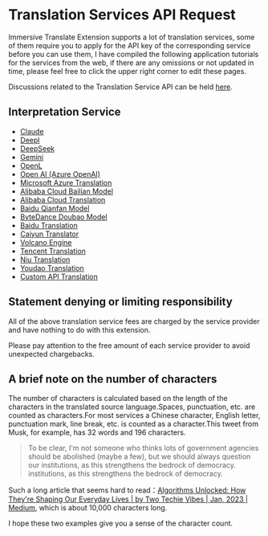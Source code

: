 # Translation Services API Request

Immersive Translate Extension supports a lot of translation services, some of them require you to apply for the API key of the corresponding service before you can use them, I have compiled the following application tutorials for the services from the web, if there are any omissions or not updated in time, please feel free to click the upper right corner to edit these pages.

Discussions related to the Translation Service API can be held [here](https://github.com/immersive-translate/immersive-translate/issues/137).

## Interpretation Service

- [Claude](./services/claude.md)
- [Deepl](./services/deepL.md)
- [DeepSeek](./services/deepseek.md)
- [Gemini](./services/gemini.md)
- [OpenL](./services/openL.md)
- [Open AI (Azure OpenAI)](./services/openai.md)
- [Microsoft Azure Translation](./services/azure.md)
- [Alibaba Cloud Bailian Model](./services/aliyun-bailian.md)
- [Alibaba Cloud Translation](./services/aliyun.md)
- [Baidu Qianfan Model](./services/baidu-qianfan.md)
- [ByteDance Doubao Model](./services/doubao.md)
- [Baidu Translation](./services/baidu.md)
- [Caiyun Translator](./services/caiyun.md)
- [Volcano Engine](./services/volcano.md)
- [Tencent Translation](./services/tencent.md)
- [Niu Translation](./services/niu.md)
- [Youdao Translation](./services/youdao.md)
- [Custom API Translation](./services/custom.md)

## Statement denying or limiting responsibility

All of the above translation service fees are charged by the service provider and have nothing to do with this extension.

Please pay attention to the free amount of each service provider to avoid unexpected chargebacks.

## A brief note on the number of characters

The number of characters is calculated based on the length of the characters in the translated source language.Spaces, punctuation, etc. are counted as characters.For most services a Chinese character, English letter, punctuation mark, line break, etc. is counted as a character.This tweet from Musk, for example, has 32 words and 196 characters.

> To be clear, I'm not someone who thinks lots of government agencies should be abolished (maybe a few), but we should always question our institutions, as this strengthens the bedrock of democracy. institutions, as this strengthens the bedrock of democracy.

Such a long article that seems hard to read：[Algorithms Unlocked: How They're Shaping Our Everyday Lives | by Two Techie Vibes | Jan, 2023 | Medium](https://twotechievibes.medium.com/algorithms-unlocked-how-they're-shaping-our-everyday-lives-6261fa1dbad), which is about 10,000 characters long.

I hope these two examples give you a sense of the character count.
